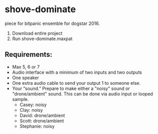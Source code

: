 # shove-dominate
piece for bitpanic ensemble for dogstar 2016.

1. Download entire project
2. Run shove-dominate.maxpat

## Requirements:
* Max 5, 6 or 7
* Audio interface with a minimum of two inputs and two outputs
* One speaker
* One extra audio cable to send your output 1 to someone else.
* Your “sound.” Prepare to make either a "noisy" sound or "drone/ambient" sound. This can be done via audio input or looped sample. 
  * Casey: noisy
  * Clay: noisy
  * David: drone/ambient
  * Scott: drone/ambient
  * Stephanie: noisy



